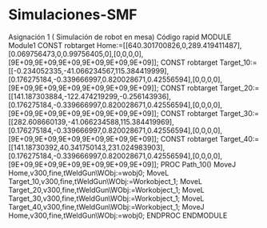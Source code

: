 # Simulaciones-SMF
Asignación 1 ( Simulación de robot en mesa)
Código rapid
MODULE Module1
	CONST robtarget Home:=[[640.301700826,0,289.419411487],[0.069756473,0,0.99756405,0],[0,0,0,0],[9E+09,9E+09,9E+09,9E+09,9E+09,9E+09]];
	CONST robtarget Target_10:=[[-0.234052335,-41.066234567,115.384419999],[0.176275184,-0.339666997,0.820028671,0.42556594],[0,0,0,0],[9E+09,9E+09,9E+09,9E+09,9E+09,9E+09]];
	CONST robtarget Target_20:=[[141.187303884,-122.474219299,-0.256143936],[0.176275184,-0.339666997,0.820028671,0.42556594],[0,0,0,0],[9E+09,9E+09,9E+09,9E+09,9E+09,9E+09]];
	CONST robtarget Target_30:=[[282.608660139,-41.066234588,115.384419969],[0.176275184,-0.339666997,0.820028671,0.42556594],[0,0,0,0],[9E+09,9E+09,9E+09,9E+09,9E+09,9E+09]];
	CONST robtarget Target_40:=[[141.18730392,40.341750143,231.024983903],[0.176275184,-0.339666997,0.820028671,0.42556594],[0,0,0,0],[9E+09,9E+09,9E+09,9E+09,9E+09,9E+09]];
	PROC Path_10()
	    MoveJ Home,v300,fine,tWeldGun\WObj:=wobj0;
	    MoveL Target_10,v300,fine,tWeldGun\WObj:=Workobject_1;
	    MoveL Target_20,v300,fine,tWeldGun\WObj:=Workobject_1;
	    MoveL Target_30,v300,fine,tWeldGun\WObj:=Workobject_1;
	    MoveL Target_40,v300,fine,tWeldGun\WObj:=Workobject_1;
	    MoveJ Home,v300,fine,tWeldGun\WObj:=wobj0;
	ENDPROC
ENDMODULE
